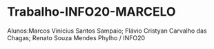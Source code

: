 # Trabalho-INFO20-MARCELO
Alunos:Marcos Vinicius Santos Sampaio; Flávio Cristyan Carvalho das Chagas; Renato Souza Mendes Phylho / INFO20
